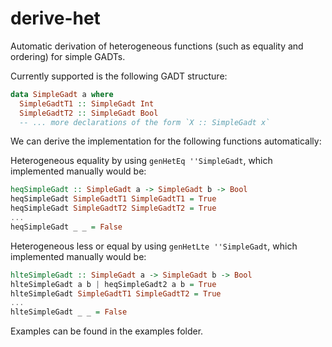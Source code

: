 # derive-het

Automatic derivation of heterogeneous functions (such as equality and ordering) for simple GADTs.

Currently supported is the following GADT structure:

```haskell
data SimpleGadt a where
  SimpleGadtT1 :: SimpleGadt Int
  SimpleGadtT2 :: SimpleGadt Bool
  -- ... more declarations of the form `X :: SimpleGadt x`
```

We can derive the implementation for the following functions automatically:

Heterogeneous equality by using `genHetEq ''SimpleGadt`, which implemented manually would be:
```haskell
heqSimpleGadt :: SimpleGadt a -> SimpleGadt b -> Bool
heqSimpleGadt SimpleGadtT1 SimpleGadtT1 = True
heqSimpleGadt SimpleGadtT2 SimpleGadtT2 = True
...
heqSimpleGadt _ _ = False
```

Heterogeneous less or equal by using `genHetLte ''SimpleGadt`, which implemented manually would be:
```haskell
hlteSimpleGadt :: SimpleGadt a -> SimpleGadt b -> Bool
hlteSimpleGadt a b | heqSimpleGadt2 a b = True
hlteSimpleGadt SimpleGadtT1 SimpleGadtT2 = True
...
hlteSimpleGadt _ _ = False
```

Examples can be found in the examples folder.
